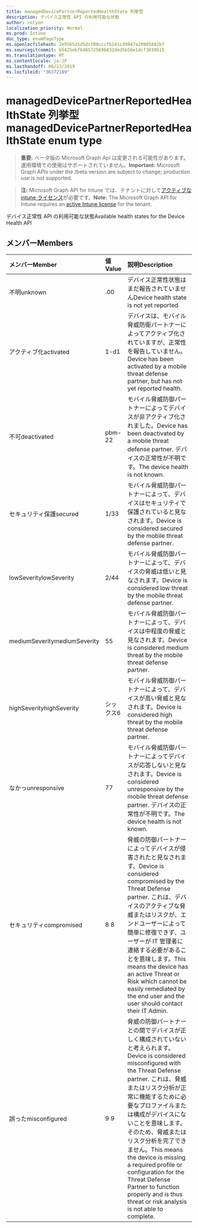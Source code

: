 ```yaml
---
title: managedDevicePartnerReportedHealthState 列挙型
description: デバイス正常性 API の利用可能な状態
author: rolyon
localization_priority: Normal
ms.prod: Intune
doc_type: enumPageType
ms.openlocfilehash: 2e9565d1d5dcf08cccfb141cd9947a20805882bf
ms.sourcegitcommit: b5425ebf648572569b032ded5b56e1dcf3830515
ms.translationtype: MT
ms.contentlocale: ja-JP
ms.lasthandoff: 08/13/2019
ms.locfileid: "36372189"
---
```

# <a name="manageddevicepartnerreportedhealthstate-enum-type"></a><span data-ttu-id="cf9d9-103">managedDevicePartnerReportedHealthState 列挙型</span><span class="sxs-lookup"><span data-stu-id="cf9d9-103">managedDevicePartnerReportedHealthState enum type</span></span>

> <span data-ttu-id="cf9d9-104">**重要:** ベータ版の Microsoft Graph Api は変更される可能性があります。運用環境での使用はサポートされていません。</span><span class="sxs-lookup"><span data-stu-id="cf9d9-104">**Important:** Microsoft Graph APIs under the /beta version are subject to change; production use is not supported.</span></span>

> <span data-ttu-id="cf9d9-105">**注:** Microsoft Graph API for Intune では、テナントに対して[アクティブな intune ライセンス](https://go.microsoft.com/fwlink/?linkid=839381)が必要です。</span><span class="sxs-lookup"><span data-stu-id="cf9d9-105">**Note:** The Microsoft Graph API for Intune requires an [active Intune license](https://go.microsoft.com/fwlink/?linkid=839381) for the tenant.</span></span>

<span data-ttu-id="cf9d9-106">デバイス正常性 API の利用可能な状態</span><span class="sxs-lookup"><span data-stu-id="cf9d9-106">Available health states for the Device Health API</span></span>

## <a name="members"></a><span data-ttu-id="cf9d9-107">メンバー</span><span class="sxs-lookup"><span data-stu-id="cf9d9-107">Members</span></span>
|<span data-ttu-id="cf9d9-108">メンバー</span><span class="sxs-lookup"><span data-stu-id="cf9d9-108">Member</span></span>|<span data-ttu-id="cf9d9-109">値</span><span class="sxs-lookup"><span data-stu-id="cf9d9-109">Value</span></span>|<span data-ttu-id="cf9d9-110">説明</span><span class="sxs-lookup"><span data-stu-id="cf9d9-110">Description</span></span>|
|:---|:---|:---|
|<span data-ttu-id="cf9d9-111">不明</span><span class="sxs-lookup"><span data-stu-id="cf9d9-111">unknown</span></span>|<span data-ttu-id="cf9d9-112">.0</span><span class="sxs-lookup"><span data-stu-id="cf9d9-112">0</span></span>|<span data-ttu-id="cf9d9-113">デバイス正常性状態はまだ報告されていません</span><span class="sxs-lookup"><span data-stu-id="cf9d9-113">Device health state is not yet reported</span></span>|
|<span data-ttu-id="cf9d9-114">アクティブ化</span><span class="sxs-lookup"><span data-stu-id="cf9d9-114">activated</span></span>|<span data-ttu-id="cf9d9-115">1-d</span><span class="sxs-lookup"><span data-stu-id="cf9d9-115">1</span></span>|<span data-ttu-id="cf9d9-116">デバイスは、モバイル脅威防衛パートナーによってアクティブ化されていますが、正常性を報告していません。</span><span class="sxs-lookup"><span data-stu-id="cf9d9-116">Device has been activated by a mobile threat defense partner, but has not yet reported health.</span></span>|
|<span data-ttu-id="cf9d9-117">不可</span><span class="sxs-lookup"><span data-stu-id="cf9d9-117">deactivated</span></span>|<span data-ttu-id="cf9d9-118">pbm-2</span><span class="sxs-lookup"><span data-stu-id="cf9d9-118">2</span></span>|<span data-ttu-id="cf9d9-119">モバイル脅威防御パートナーによってデバイスが非アクティブ化されました。</span><span class="sxs-lookup"><span data-stu-id="cf9d9-119">Device has been deactivated by a mobile threat defense partner.</span></span> <span data-ttu-id="cf9d9-120">デバイスの正常性が不明です。</span><span class="sxs-lookup"><span data-stu-id="cf9d9-120">The device health is not known.</span></span>|
|<span data-ttu-id="cf9d9-121">セキュリティ保護</span><span class="sxs-lookup"><span data-stu-id="cf9d9-121">secured</span></span>|<span data-ttu-id="cf9d9-122">1/3</span><span class="sxs-lookup"><span data-stu-id="cf9d9-122">3</span></span>|<span data-ttu-id="cf9d9-123">モバイル脅威防御パートナーによって、デバイスはセキュリティで保護されていると見なされます。</span><span class="sxs-lookup"><span data-stu-id="cf9d9-123">Device is considered secured by the mobile threat defense partner.</span></span>|
|<span data-ttu-id="cf9d9-124">lowSeverity</span><span class="sxs-lookup"><span data-stu-id="cf9d9-124">lowSeverity</span></span>|<span data-ttu-id="cf9d9-125">2/4</span><span class="sxs-lookup"><span data-stu-id="cf9d9-125">4</span></span>|<span data-ttu-id="cf9d9-126">モバイル脅威防御パートナーによって、デバイスの脅威は低いと見なされます。</span><span class="sxs-lookup"><span data-stu-id="cf9d9-126">Device is considered low threat by the mobile threat defense partner.</span></span>|
|<span data-ttu-id="cf9d9-127">mediumSeverity</span><span class="sxs-lookup"><span data-stu-id="cf9d9-127">mediumSeverity</span></span>|<span data-ttu-id="cf9d9-128">5</span><span class="sxs-lookup"><span data-stu-id="cf9d9-128">5</span></span>|<span data-ttu-id="cf9d9-129">モバイル脅威防御パートナーによって、デバイスは中程度の脅威と見なされます。</span><span class="sxs-lookup"><span data-stu-id="cf9d9-129">Device is considered medium threat by the mobile threat defense partner.</span></span>|
|<span data-ttu-id="cf9d9-130">highSeverity</span><span class="sxs-lookup"><span data-stu-id="cf9d9-130">highSeverity</span></span>|<span data-ttu-id="cf9d9-131">シックス</span><span class="sxs-lookup"><span data-stu-id="cf9d9-131">6</span></span>|<span data-ttu-id="cf9d9-132">モバイル脅威防御パートナーによって、デバイスが高い脅威と見なされます。</span><span class="sxs-lookup"><span data-stu-id="cf9d9-132">Device is considered high threat by the mobile threat defense partner.</span></span>|
|<span data-ttu-id="cf9d9-133">なかっ</span><span class="sxs-lookup"><span data-stu-id="cf9d9-133">unresponsive</span></span>|<span data-ttu-id="cf9d9-134">7</span><span class="sxs-lookup"><span data-stu-id="cf9d9-134">7</span></span>|<span data-ttu-id="cf9d9-135">モバイル脅威防御パートナーによってデバイスが応答しないと見なされます。</span><span class="sxs-lookup"><span data-stu-id="cf9d9-135">Device is considered unresponsive by the mobile threat defense partner.</span></span> <span data-ttu-id="cf9d9-136">デバイスの正常性が不明です。</span><span class="sxs-lookup"><span data-stu-id="cf9d9-136">The device health is not known.</span></span>|
|<span data-ttu-id="cf9d9-137">セキュリティ</span><span class="sxs-lookup"><span data-stu-id="cf9d9-137">compromised</span></span>|<span data-ttu-id="cf9d9-138">8 </span><span class="sxs-lookup"><span data-stu-id="cf9d9-138">8</span></span>|<span data-ttu-id="cf9d9-139">脅威の防御パートナーによってデバイスが侵害されたと見なされます。</span><span class="sxs-lookup"><span data-stu-id="cf9d9-139">Device is considered compromised by the Threat Defense partner.</span></span> <span data-ttu-id="cf9d9-140">これは、デバイスのアクティブな脅威またはリスクが、エンドユーザーによって簡単に修復できず、ユーザーが IT 管理者に連絡する必要があることを意味します。</span><span class="sxs-lookup"><span data-stu-id="cf9d9-140">This means the device has an active Threat or Risk which cannot be easily remediated by the end user and the user should contact their IT Admin.</span></span>|
|<span data-ttu-id="cf9d9-141">誤った</span><span class="sxs-lookup"><span data-stu-id="cf9d9-141">misconfigured</span></span>|<span data-ttu-id="cf9d9-142">9 </span><span class="sxs-lookup"><span data-stu-id="cf9d9-142">9</span></span>|<span data-ttu-id="cf9d9-143">脅威の防御パートナーとの間でデバイスが正しく構成されていないと考えられます。</span><span class="sxs-lookup"><span data-stu-id="cf9d9-143">Device is considered misconfigured with the Threat Defense partner.</span></span> <span data-ttu-id="cf9d9-144">これは、脅威またはリスク分析が正常に機能するために必要なプロファイルまたは構成がデバイスにないことを意味します。そのため、脅威またはリスク分析を完了できません。</span><span class="sxs-lookup"><span data-stu-id="cf9d9-144">This means the device is missing a required profile or configuration for the Threat Defense Partner to function properly and is thus threat or risk analysis is not able to complete.</span></span>|



